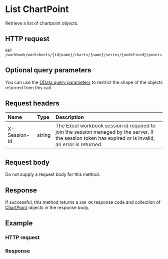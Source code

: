# List ChartPoint

Retrieve a list of chartpoint objects.
## HTTP request
```http
GET /workbook/worksheets/{id|name}/charts/{name}/series/{undefined}/points
```

## Optional query parameters
You can use the [OData query parameters](odata-optional-query-parameters.md) to restrict the shape of the objects returned from this call.
## Request headers
| Name       | Type | Description|
|:-----------|:------|:----------|
| X-Session-Id   | string  | The Excel workbook session id required to join the session managed by the server. If the session token has expired or is invalid, an error is returned.|

## Request body
Do not supply a request body for this method.
## Response
If successful, this method returns a `200 OK` response code and collection of [ChartPoint](../resources/chartpoint.md) objects in the response body.
## Example
### HTTP request
### Response
